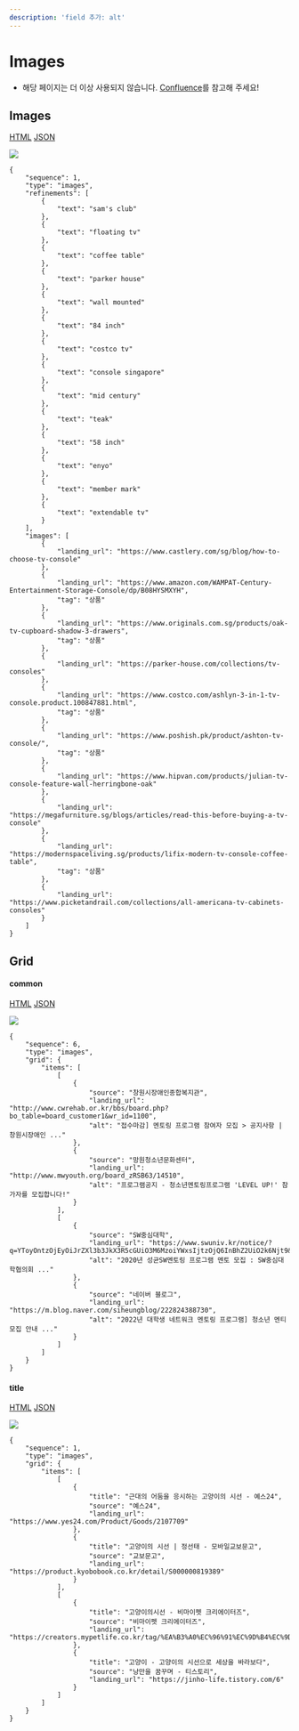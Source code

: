```yaml
---
description: 'field 추가: alt'
---
```



# Images
- 해당 페이지는 더 이상 사용되지 않습니다. [Confluence](https://ascentkorea.atlassian.net/wiki/spaces/CJHZ/pages/397606925/Features)를 참고해 주세요!

## Images

[HTML](https://ascentkorea-docs.github.io/mobile/features/images/sample3.html) [JSON](https://ascentkorea-docs.github.io/mobile/features/images/sample3.json)

![](https://user-images.githubusercontent.com/111344654/221507153-703681ea-b773-41cb-b210-b323b5d54657.png)


```
{
    "sequence": 1,
    "type": "images",
    "refinements": [
        {
            "text": "sam's club"
        },
        {
            "text": "floating tv"
        },
        {
            "text": "coffee table"
        },
        {
            "text": "parker house"
        },
        {
            "text": "wall mounted"
        },
        {
            "text": "84 inch"
        },
        {
            "text": "costco tv"
        },
        {
            "text": "console singapore"
        },
        {
            "text": "mid century"
        },
        {
            "text": "teak"
        },
        {
            "text": "58 inch"
        },
        {
            "text": "enyo"
        },
        {
            "text": "member mark"
        },
        {
            "text": "extendable tv"
        }
    ],
    "images": [
        {
            "landing_url": "https://www.castlery.com/sg/blog/how-to-choose-tv-console"
        },
        {
            "landing_url": "https://www.amazon.com/WAMPAT-Century-Entertainment-Storage-Console/dp/B08HYSMXYH",
            "tag": "상품"
        },
        {
            "landing_url": "https://www.originals.com.sg/products/oak-tv-cupboard-shadow-3-drawers",
            "tag": "상품"
        },
        {
            "landing_url": "https://parker-house.com/collections/tv-consoles"
        },
        {
            "landing_url": "https://www.costco.com/ashlyn-3-in-1-tv-console.product.100847881.html",
            "tag": "상품"
        },
        {
            "landing_url": "https://www.poshish.pk/product/ashton-tv-console/",
            "tag": "상품"
        },
        {
            "landing_url": "https://www.hipvan.com/products/julian-tv-console-feature-wall-herringbone-oak"
        },
        {
            "landing_url": "https://megafurniture.sg/blogs/articles/read-this-before-buying-a-tv-console"
        },
        {
            "landing_url": "https://modernspaceliving.sg/products/lifix-modern-tv-console-coffee-table",
            "tag": "상품"
        },
        {
            "landing_url": "https://www.picketandrail.com/collections/all-americana-tv-cabinets-consoles"
        }
    ]
}
```


## Grid

#### common

[HTML](https://ascentkorea-docs.github.io/mobile/features/images/sample6.html) [JSON](https://ascentkorea-docs.github.io/mobile/features/images/sample6.json)

![](https://github.com/ascentkorea-docs/serp-api-docs/assets/111344654/4d6ed1dc-fd43-4ac7-8883-8e0d2d9a6c37)


```
{
    "sequence": 6,
    "type": "images",
    "grid": {
        "items": [
            [
                {
                    "source": "창원시장애인종합복지관",
                    "landing_url": "http://www.cwrehab.or.kr/bbs/board.php?bo_table=board_customer1&wr_id=1100",
                    "alt": "접수마감] 멘토링 프로그램 참여자 모집 > 공지사항 | 창원시장애인 ..."
                },
                {
                    "source": "망원청소년문화센터",
                    "landing_url": "http://www.mwyouth.org/board_zRSB63/14510",
                    "alt": "프로그램공지 - 청소년멘토링프로그램 'LEVEL UP!' 참가자를 모집합니다!"
                }
            ],
            [
                {
                    "source": "SW중심대학",
                    "landing_url": "https://www.swuniv.kr/notice/?q=YToyOntzOjEyOiJrZXl3b3JkX3R5cGUiO3M6MzoiYWxsIjtzOjQ6InBhZ2UiO2k6Njt9&bmode=view&idx=4718602&t=board",
                    "alt": "2020년 성균SW멘토링 프로그램 멘토 모집 : SW중심대학협의회 ..."
                },
                {
                    "source": "네이버 블로그",
                    "landing_url": "https://m.blog.naver.com/siheungblog/222824388730",
                    "alt": "2022년 대학생 네트워크 멘토링 프로그램] 청소년 멘티 모집 안내 ..."
                }
            ]
        ]
    }
}
```

#### title

[HTML](https://ascentkorea-docs.github.io/mobile/features/images/sample5.html) [JSON](https://ascentkorea-docs.github.io/mobile/features/images/sample5.json)

![](https://github.com/sh-jin-ascentko/serp-api-docs/assets/111344654/1cc2b200-fcd6-417f-a1a0-8090e1ef18a7)


```
{
    "sequence": 1,
    "type": "images",
    "grid": {
        "items": [
            [
                {
                    "title": "근대의 어둠을 응시하는 고양이의 시선 - 예스24",
                    "source": "예스24",
                    "landing_url": "https://www.yes24.com/Product/Goods/2107709"
                },
                {
                    "title": "고양이의 시선 | 정선태 - 모바일교보문고",
                    "source": "교보문고",
                    "landing_url": "https://product.kyobobook.co.kr/detail/S000000819389"
                }
            ],
            [
                {
                    "title": "고양이의시선 - 비마이펫 크리에이터즈",
                    "source": "비마이펫 크리에이터즈",
                    "landing_url": "https://creators.mypetlife.co.kr/tag/%EA%B3%A0%EC%96%91%EC%9D%B4%EC%9D%98%EC%8B%9C%EC%84%A0/"
                },
                {
                    "title": "고양이 - 고양이의 시선으로 세상을 바라보다",
                    "source": "낭만을 꿈꾸며 - 티스토리",
                    "landing_url": "https://jinho-life.tistory.com/6"
                }
            ]
        ]
    }
}
```

